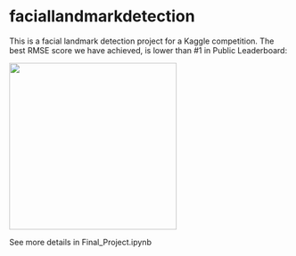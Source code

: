 # faciallandmarkdetection
This is a facial landmark detection project for a Kaggle competition. The best RMSE score we have achieved, is lower than #1 in Public Leaderboard:

<img src="https://img.techpowerup.org/200411/1st-place.png" style="height:300px"> 

See more details in Final_Project.ipynb


